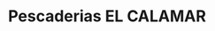 ---
title: "Pescaderias EL CALAMAR"
url: /san-antonio-de-padua/pescaderias-el-calamar/
shop: marisco
---